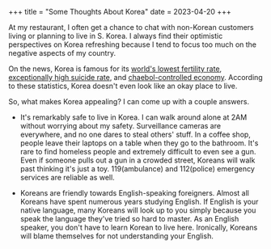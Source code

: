 +++
title = "Some Thoughts About Korea"
date = 2023-04-20
+++

At my restaurant, I often get a chance to chat with non-Korean customers living or planning to live in S. Korea. I always find their optimistic perspectives on Korea refreshing because I tend to focus too much on the negative aspects of my country.

On the news, Korea is famous for its [world's lowest fertility rate](https://edition.cnn.com/2022/08/26/asia/south-korea-worlds-lowest-fertility-rate-intl-hnk/index.html), [exceptionally high suicide rate](https://en.wikipedia.org/wiki/Suicide_in_South_Korea), and [chaebol-controlled economy](https://etonomics.com/2022/06/07/chaebols-of-south-korea/). According to these statistics, Korea doesn't even look like an okay place to live.

So, what makes Korea appealing? I can come up with a couple answers.

* It's remarkably safe to live in Korea. I can walk around alone at 2AM without worrying about my safety. Surveillance cameras are everywhere, and no one dares to steal others' stuff. In a coffee shop, people leave their laptops on a table when they go to the bathroom. It's rare to find homeless people and extremely difficult to even see a gun. Even if someone pulls out a gun in a crowded street, Koreans will walk past thinking it's just a toy. 119(ambulance) and 112(police) emergency services are reliable as well.

* Koreans are friendly towards English-speaking foreigners. Almost all Koreans have spent numerous years studying English. If English is your native language, many Koreans will look up to you simply because you speak the language they've tried so hard to master. As an English speaker, you don't have to learn Korean to live here. Ironically, Koreans will blame themselves for not understanding your English.